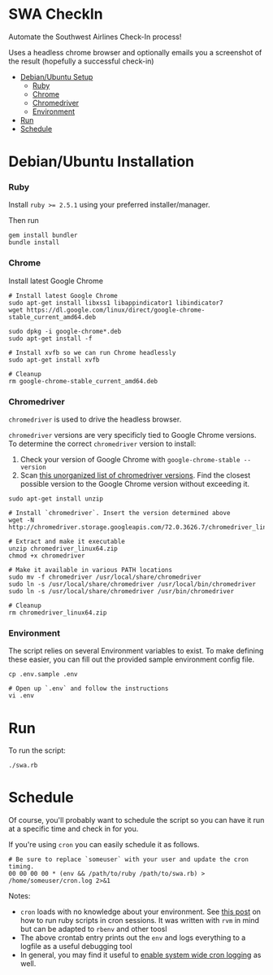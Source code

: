 # SWA CheckIn

Automate the Southwest Airlines Check-In process!

Uses a headless chrome browser and optionally emails you a screenshot of the result (hopefully a successful check-in)

- [Debian/Ubuntu Setup](#installation)
    - [Ruby](#installation-ruby)
    - [Chrome](#installation-chrome)
    - [Chromedriver](#installation-chromedriver)
    - [Environment](#installation-environment)
- [Run](#run)
- [Schedule](#schedule)

# <a name="installation"></a>Debian/Ubuntu Installation

### <a name="installation-ruby"></a>Ruby

Install `ruby >= 2.5.1` using your preferred installer/manager.

Then run

```
gem install bundler
bundle install
```

### <a name="installation-chrome"></a>Chrome

Install latest Google Chrome

```
# Install latest Google Chrome
sudo apt-get install libxss1 libappindicator1 libindicator7
wget https://dl.google.com/linux/direct/google-chrome-stable_current_amd64.deb

sudo dpkg -i google-chrome*.deb
sudo apt-get install -f

# Install xvfb so we can run Chrome headlessly
sudo apt-get install xvfb

# Cleanup
rm google-chrome-stable_current_amd64.deb
```

### <a name="installation-chromedriver"></a>Chromedriver

`chromedriver` is used to drive the headless browser.

`chromedriver` versions are very specificly tied to Google Chrome versions. To determine the correct `chromedriver` version to install:

1. Check your version of Google Chrome with `google-chrome-stable --version`
2. Scan [this unorganized list of chromedriver versions](http://chromedriver.storage.googleapis.com/). Find the closest possible version to the Google Chrome version without exceeding it.

```
sudo apt-get install unzip

# Install `chromedriver`. Insert the version determined above
wget -N http://chromedriver.storage.googleapis.com/72.0.3626.7/chromedriver_linux64.zip

# Extract and make it executable
unzip chromedriver_linux64.zip
chmod +x chromedriver

# Make it available in various PATH locations
sudo mv -f chromedriver /usr/local/share/chromedriver
sudo ln -s /usr/local/share/chromedriver /usr/local/bin/chromedriver
sudo ln -s /usr/local/share/chromedriver /usr/bin/chromedriver

# Cleanup
rm chromedriver_linux64.zip
```

### <a name="installation-environment"></a>Environment

The script relies on several Environment variables to exist. To make defining these easier, you can fill out the provided sample environment config file.

```
cp .env.sample .env

# Open up `.env` and follow the instructions
vi .env
```

# <a name="run"></a>Run

To run the script:

```
./swa.rb
```

# <a name="schedule"></a>Schedule

Of course, you'll probably want to schedule the script so you can have it run at a specific time and check in for you.

If you're using `cron` you can easily schedule it as follows.

```
# Be sure to replace `someuser` with your user and update the cron timing.
00 00 00 00 * (env && /path/to/ruby /path/to/swa.rb) > /home/someuser/cron.log 2>&1
```

Notes:

- `cron` loads with no knowledge about your environment. See [this post](https://stackoverflow.com/a/23523156/2490003) on how to run ruby scripts in cron sessions. It was written with `rvm` in mind but can be adapted to `rbenv` and other toosl
- The above crontab entry prints out the `env` and logs everything to a logfile as a useful debugging tool
- In general, you may find it useful to [enable system wide cron logging](https://stackoverflow.com/a/34872041/2490003) as well.
